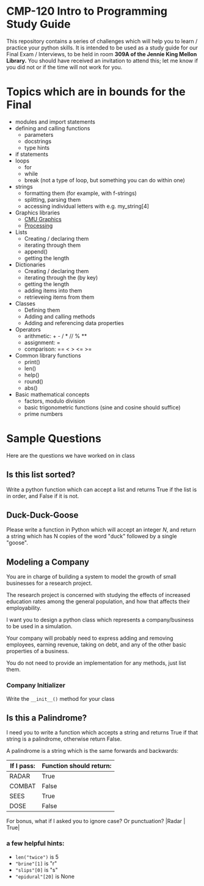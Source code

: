 # CMP-120 Intro to Programming Study Guide

This repository contains a series of challenges which will help you to learn / practice your python skills. It is intended to be used as a study guide for our Final Exam / Interviews, to be held in room **309A of the Jennie King Mellon Library.** You should have received an invitation to attend this; let me know if you did not or if the time will not work for you.

# Topics which are in bounds for the Final

* modules and import statements
* defining and calling functions
  * parameters
  * docstrings
  * type hints
* if statements
* loops
  * for
  * while
  * break (not a type of loop, but something you can do within one)
* strings
  * formatting them (for example, with f-strings)
  * splitting, parsing them
  * accessing individual letters with e.g. my_string[4]
* Graphics libraries
  * [CMU Graphics](https://academy.cs.cmu.edu)
  * [Processing](https://py.processing.org)
* Lists
  * Creating / declaring them  
  * iterating through them
  * append()
  * getting the length
* Dictionaries
  * Creating / declaring them
  * iterating through the (by key)
  * getting the length
  * adding items into them
  * retrieveing items from them
* Classes
  * Defining them
  * Adding and calling methods
  * Adding and referencing data properties
* Operators
  * arithmetic: + - / * // % **
  * assignment: =
  * comparison: == < > <= >=
* Common library functions
  * print()
  * len()
  * help()
  * round()
  * abs()
* Basic mathematical concepts
  * factors, modulo division
  * basic trigonometric functions (sine and cosine should suffice)
  * prime numbers
 
# Sample Questions
Here are the questions we have worked on in class

## Is this list sorted?
Write a python function which can accept a list and returns True if the list is in order, and False if it is not.

## Duck-Duck-Goose
Please write a function in Python which will accept an integer *N*,
and return a string which has N copies of the word "duck" followed
by a single "goose".

## Modeling a Company
You are in charge of building a system to model the growth of small businesses for a research project.

The research project is concerned with studying the effects of increased education rates among the general population, and how that affects their employability.

I want you to design a python class which represents a company/business to be used in a simulation.

Your company will probably need to express adding and removing employees, earning revenue, taking on debt, and any of the other basic properties of a business.

You do not need to provide an implementation for any methods, just list them. 

### Company Initializer
Write the `__init__()` method for your class

## Is this a Palindrome?
I need you to write a function which accepts a string and returns True if that string is a palindrome, otherwise return False.

A palindrome is a string which is the same forwards and backwards:

|If I pass: |   Function should return: |
|---|---|
|RADAR |        True|
|COMBAT |        False|
|SEES |         True|
|DOSE |         False|

For bonus, what if I asked you to ignore case? Or punctuation?
|Radar |        True|

### a few helpful hints:
* `len("twice")` is 5
* `"brine"[1]` is "r"
* `"slips"[0]` is "s"
* `"epidural"[20]` is None

## 

